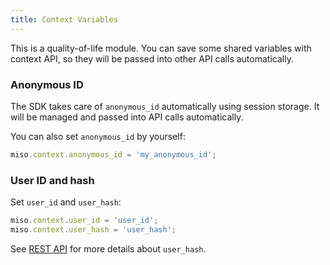 ```yaml
---
title: Context Variables
---
```


This is a quality-of-life module. You can save some shared variables with context API, so they will be passed into other API calls automatically.

### Anonymous ID

The SDK takes care of `anonymous_id` automatically using session storage. It will be managed and passed into API calls automatically.

You can also set `anonymous_id` by yourself:

```js
miso.context.anonymous_id = 'my_anonymous_id';
```

### User ID and hash
Set `user_id` and `user_hash`:

```js
miso.context.user_id = 'user_id';
miso.context.user_hash = 'user_hash';
```

See [REST API](https://api.askmiso.com/#operation/search_v1_search_search_post) for more details about `user_hash`.
